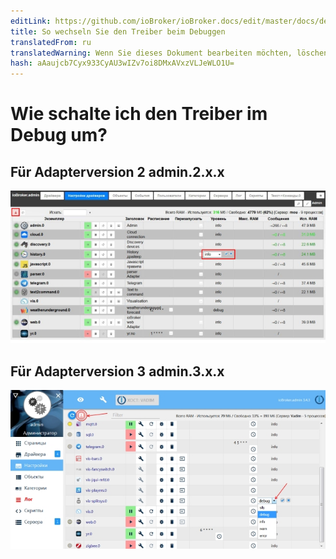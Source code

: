 ```yaml
---
editLink: https://github.com/ioBroker/ioBroker.docs/edit/master/docs/de/faq/_050_advanced/020_enable_debug_level.md
title: So wechseln Sie den Treiber beim Debuggen
translatedFrom: ru
translatedWarning: Wenn Sie dieses Dokument bearbeiten möchten, löschen Sie bitte das Feld "translationsFrom". Andernfalls wird dieses Dokument automatisch erneut übersetzt
hash: aAaujcb7Cyx933CyAU3wIZv7oi8DMxAVxzVLJeWLO1U=
---
```

# Wie schalte ich den Treiber im Debug um?
## Für Adapterversion 2 admin.2.x.x
![](../../../ru/faq/_050_advanced/media/020_enable_debug_level2.jpg)

## Für Adapterversion 3 admin.3.x.x
![](../../../ru/faq/_050_advanced/media/020_enable_debug_level3.jpg)